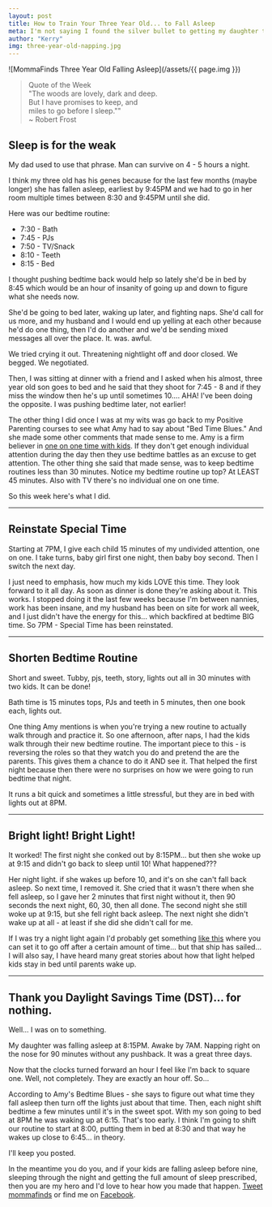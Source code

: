 ```yaml
---
layout: post
title: How to Train Your Three Year Old... to Fall Asleep
meta: I'm not saying I found the silver bullet to getting my daughter to sleep. I just happened to stumble across a few nuances then when placed together helped my daughter fall asleep unaided, before 8:30, and improved a whole host of other challenges at the same time.
author: "Kerry"
img: three-year-old-napping.jpg
---
```


![MommaFinds Three Year Old Falling Asleep](/assets/{{ page.img }})

> Quote of the Week <br> "The woods are lovely, dark and deep.<br>But I have promises to keep, and<br>miles to go before I sleep.""<br>~ Robert Frost

## Sleep is for the weak

My dad used to use that phrase. Man can survive on 4 - 5 hours a night.  

I think my three old has his genes because for the last few months (maybe longer) she has fallen asleep, earliest by 9:45PM and we had to go in her room multiple times between 8:30 and 9:45PM until she did.

Here was our bedtime routine:
+ 7:30 - Bath
+ 7:45 - PJs
+ 7:50 - TV/Snack
+ 8:10 - Teeth
+ 8:15 - Bed

I thought pushing bedtime back would help so lately she'd be in bed by 8:45 which would be an hour of insanity of going up and down to figure what she needs now.

She'd be going to bed later, waking up later, and fighting naps. She'd call for us more, and my husband and I would end up yelling at each other because he'd do one thing, then I'd do another and we'd be sending mixed messages all over the place. It. was. awful.

We tried crying it out. Threatening nightlight off and door closed. We begged. We negotiated.

Then, I was sitting at dinner with a friend and I asked when his almost, three year old son goes to bed and he said that they shoot for 7:45 - 8 and if they miss the window then he's up until sometimes 10.... AHA! I've been doing the opposite. I was pushing bedtime later, not earlier!

The other thing I did once I was at my wits was go back to my Positive Parenting courses to see what Amy had to say about "Bed Time Blues." And she made some other comments that made sense to me. Amy is a firm believer in [one on one time with kids](http://www.mommafinds.com/2019/02/11/special-quiet-time/). If they don't get enough individual attention during the day then they use bedtime battles as an excuse to get attention. The other thing she said that made sense, was to keep bedtime routines less than 30 minutes. Notice my bedtime routine up top? At LEAST 45 minutes. Also with TV there's no individual one on one time. 

So this week here's what I did.

___

## Reinstate Special Time

Starting at 7PM, I give each child 15 minutes of my undivided attention, one on one. I take turns, baby girl first one night, then baby boy second. Then I switch the next day. 

I just need to emphasis, how much my kids LOVE this time. They look forward to it all day. As soon as dinner is done they're asking about it. This works. I stopped doing it the last few weeks because I'm between nannies, work has been insane, and my husband has been on site for work all week, and I just didn't have the energy for this... which backfired at bedtime BIG time. So 7PM - Special Time has been reinstated.
___

## Shorten Bedtime Routine

Short and sweet. Tubby, pjs, teeth, story, lights out all in 30 minutes with two kids. It can be done!

Bath time is 15 minutes tops, PJs and teeth in 5 minutes, then one book each, lights out. 

One thing Amy mentions is when you're trying a new routine to actually walk through and practice it. So one afternoon, after naps, I had the kids walk through their new bedtime routine. The important piece to this - is reversing the roles so that they watch you do and pretend the are the parents. This gives them a chance to do it AND see it. That helped the first night because then there were no surprises on how we were going to run bedtime that night.

It runs a bit quick and sometimes a little stressful, but they are in bed with lights out at 8PM.

---

## Bright light! Bright Light!

It worked! The first night she conked out by 8:15PM... but then she woke up at 9:15 and didn't go back to sleep until 10! What happened??? 

Her night light. if she wakes up before 10, and it's on she can't fall back asleep. So next time, I removed it. She cried that it wasn't there when she fell asleep, so I gave her 2 minutes that first night without it, then 90 seconds the next night, 60, 30, then all done. The second night she still woke up at 9:15, but she fell right back asleep. The next night she didn't wake up at all - at least if she did she didn't call for me.

If I was try a night light again I'd probably get something [like this](https://amzn.to/2F2jFuT) where you can set it to go off after a certain amount of time... but that ship has sailed... I will also say, I have heard many great stories about how that light helped kids stay in bed until parents wake up.

---

## Thank you Daylight Savings Time (DST)... for nothing.

Well... I was on to something.

My daughter was falling asleep at 8:15PM. Awake by 7AM. Napping right on the nose for 90 minutes without any pushback. It was a great three days.

Now that the clocks turned forward an hour I feel like I'm back to square one. Well, not completely. They are exactly an hour off. So...

According to Amy's Bedtime Blues - she says to figure out what time they fall asleep then turn off the lights just about that time. Then, each night shift bedtime a few minutes until it's in the sweet spot. With my son going to bed at 8PM he was waking up at 6:15. That's too early. I think I'm going to shift our routine to start at 8:00, putting them in bed at 8:30 and that way he wakes up close to 6:45... in theory.

I'll keep you posted.

In the meantime you do you, and if your kids are falling asleep before nine, sleeping through the night and getting the full amount of sleep prescribed, then you are my hero and I'd love to hear how you made that happen. [Tweet mommafinds](https://twitter.com/MommaFinds) or find me on [Facebook](https://www.facebook.com/mommafinds/).
